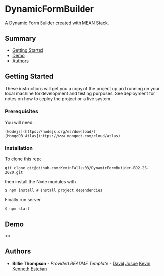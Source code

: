 # DynamicFormBuilder
A Dynamic Form Builder created with MEAN Stack.

## Summary

  - [Getting Started](#getting-started)
  - [Demo](#demo)
  - [Authors](#authors)

## Getting Started

These instructions will get you a copy of the project up and running on
your local machine for development and testing purposes. See deployment
for notes on how to deploy the project on a live system.

### Prerequisites

You will need:

    [Nodejs](https://nodejs.org/es/download/)
    [MongoDB Atlas](https://www.mongodb.com/cloud/atlas)

### Installation

To clone this repo

    git clone git@github.com:KevinFallas03/DynamicFormBuilder-BD2-2S-2020.git

then install the Node modules with

    $ npm install # Install project dependencies

Finally run server

    $ npm start

## Demo

<<Insertar demo del proyecto>>

## Authors

  - **Billie Thompson** - *Provided README Template* -
    [David](https://github.com/dcastro18)
    [Josue](https://github.com/JOSUERV99)
    [Kevin](https://github.com/KevinFallas03)
    [Kenneth](https://github.com/KennethS0)
    [Esteban](https://github.com/madri308)

